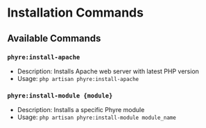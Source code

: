 # Installation Commands

## Available Commands

### `phyre:install-apache`
- Description: Installs Apache web server with latest PHP version
- Usage: `php artisan phyre:install-apache`

### `phyre:install-module {module}`
- Description: Installs a specific Phyre module
- Usage: `php artisan phyre:install-module module_name`
